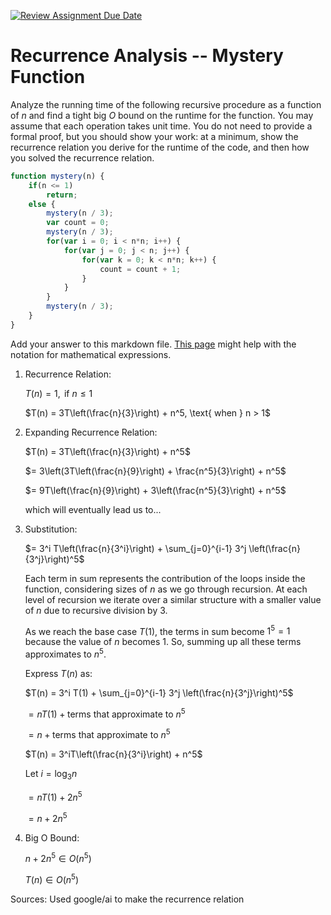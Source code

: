 [![Review Assignment Due Date](https://classroom.github.com/assets/deadline-readme-button-24ddc0f5d75046c5622901739e7c5dd533143b0c8e959d652212380cedb1ea36.svg)](https://classroom.github.com/a/OlW38W4k)
# Recurrence Analysis -- Mystery Function

Analyze the running time of the following recursive procedure as a function of
$n$ and find a tight big $O$ bound on the runtime for the function. You may
assume that each operation takes unit time. You do not need to provide a formal
proof, but you should show your work: at a minimum, show the recurrence relation
you derive for the runtime of the code, and then how you solved the recurrence
relation.

```javascript
function mystery(n) {
    if(n <= 1)
        return;
    else {
        mystery(n / 3);
        var count = 0;
        mystery(n / 3);
        for(var i = 0; i < n*n; i++) {
            for(var j = 0; j < n; j++) {
                for(var k = 0; k < n*n; k++) {
                    count = count + 1;
                }
            }
        }
        mystery(n / 3);
    }
}
```

Add your answer to this markdown file. [This
page](https://docs.github.com/en/get-started/writing-on-github/working-with-advanced-formatting/writing-mathematical-expressions)
might help with the notation for mathematical expressions.

1. Recurrence Relation:

   $T(n) = 1, \text{ if } n \leq 1$
   
   $T(n) = 3T\left(\frac{n}{3}\right) + n^5, \text{ when } n > 1$

2. Expanding Recurrence Relation:

   $T(n) = 3T\left(\frac{n}{3}\right) + n^5$

   $= 3\left(3T\left(\frac{n}{9}\right) + \frac{n^5}{3}\right) + n^5$

   $= 9T\left(\frac{n}{9}\right) + 3\left(\frac{n^5}{3}\right) + n^5$

   which will eventually lead us to...

4. Substitution:

   $= 3^i T\left(\frac{n}{3^i}\right) + \sum_{j=0}^{i-1} 3^j \left(\frac{n}{3^j}\right)^5$

   Each term in sum represents the contribution of the loops inside the function, considering sizes of $n$ as we go through recursion. At each level of recursion we iterate over a similar structure with a smaller value of    $n$ due to recursive division by 3.

   As we reach the base case $T(1)$, the terms in sum become $1^5 = 1$ because the value of $n$ becomes $1$. So, summing up all these terms approximates to $n^5$.

   Express $T(n)$ as:

   $T(n) = 3^i T(1) + \sum_{j=0}^{i-1} 3^j \left(\frac{n}{3^j}\right)^5$

   $= nT(1) + \text{terms that approximate to } n^5$

   $= n + \text{terms that approximate to } n^5$
   
   $T(n) = 3^iT\left(\frac{n}{3^i}\right) + n^5$

   $\text{Let } i = \log_3{n}$
   
   $= nT(1) + 2n^5$
   
   $= n + 2n^5$


4. Big O Bound:
   
   $n + 2n^5 \in O(n^5)$

   $T(n) \in O(n^5)$

Sources: Used google/ai to make the recurrence relation



